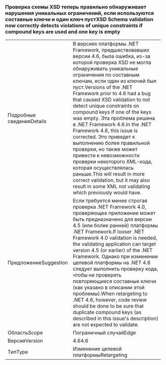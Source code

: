 ### <a name="xsd-schema-validation-now-correctly-detects-violations-of-unique-constraints-if-compound-keys-are-used-and-one-key-is-empty"></a><span data-ttu-id="74642-101">Проверка схемы XSD теперь правильно обнаруживает нарушения уникальных ограничений, если используются составные ключи и один ключ пуст</span><span class="sxs-lookup"><span data-stu-id="74642-101">XSD Schema validation now correctly detects violations of unique constraints if compound keys are used and one key is empty</span></span>

|   |   |
|---|---|
|<span data-ttu-id="74642-102">Подробные сведения</span><span class="sxs-lookup"><span data-stu-id="74642-102">Details</span></span>|<span data-ttu-id="74642-103">В версиях платформы .NET Framework, предшествовавших версии 4.6, была ошибка, из-за которой проверка XSD не могла обнаруживать уникальные ограничения по составным ключам, если один из ключей был пуст.</span><span class="sxs-lookup"><span data-stu-id="74642-103">Versions of the .NET Framework prior to 4.6 had a bug that caused XSD validation to not detect unique constraints on compound keys if one of the keys was empty.</span></span> <span data-ttu-id="74642-104">Эта проблема решена в .NET Framework 4.6.</span><span class="sxs-lookup"><span data-stu-id="74642-104">In the .NET Framework 4.6, this issue is corrected.</span></span> <span data-ttu-id="74642-105">Это приведет к выполнению более правильной проверки, но также может привести к невозможности проверки некоторого XML-кода, которая осуществлялась раньше.</span><span class="sxs-lookup"><span data-stu-id="74642-105">This will result in more correct validation, but it may also result in some XML not validating which previously would have.</span></span>|
|<span data-ttu-id="74642-106">Предложение</span><span class="sxs-lookup"><span data-stu-id="74642-106">Suggestion</span></span>|<span data-ttu-id="74642-107">Если требуется менее строгая проверка .NET Framework 4.0, проверяющее приложение может быть предназначено для версии 4.5 (или более ранней) платформы .NET Framework.</span><span class="sxs-lookup"><span data-stu-id="74642-107">If looser .NET Framework 4.0 validation is needed, the validating application can target version 4.5 (or earlier) of the .NET Framework.</span></span> <span data-ttu-id="74642-108">Однако при изменении целевой платформы на .NET 4.6 следует выполнить проверку кода, чтобы не проверять повторяющиеся составные ключи (как указано в описании этой проблемы).</span><span class="sxs-lookup"><span data-stu-id="74642-108">When retargeting to .NET 4.6, however, code review should be done to be sure that duplicate compound keys (as described in this issue's description) are not expected to validate.</span></span>|
|<span data-ttu-id="74642-109">Область</span><span class="sxs-lookup"><span data-stu-id="74642-109">Scope</span></span>|<span data-ttu-id="74642-110">Пограничный случай</span><span class="sxs-lookup"><span data-stu-id="74642-110">Edge</span></span>|
|<span data-ttu-id="74642-111">Версия</span><span class="sxs-lookup"><span data-stu-id="74642-111">Version</span></span>|<span data-ttu-id="74642-112">4.6</span><span class="sxs-lookup"><span data-stu-id="74642-112">4.6</span></span>|
|<span data-ttu-id="74642-113">Тип</span><span class="sxs-lookup"><span data-stu-id="74642-113">Type</span></span>|<span data-ttu-id="74642-114">Изменение целевой платформы</span><span class="sxs-lookup"><span data-stu-id="74642-114">Retargeting</span></span>|

